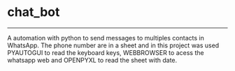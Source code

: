 <h1>chat_bot</h1>
<hr>
<p>A automation with python to send messages to multiples contacts in WhatsApp. The phone number are in a sheet and in this project was used PYAUTOGUI to read the keyboard keys, WEBBROWSER  to acess the whatsapp web and OPENPYXL to read the sheet with date.</p>
